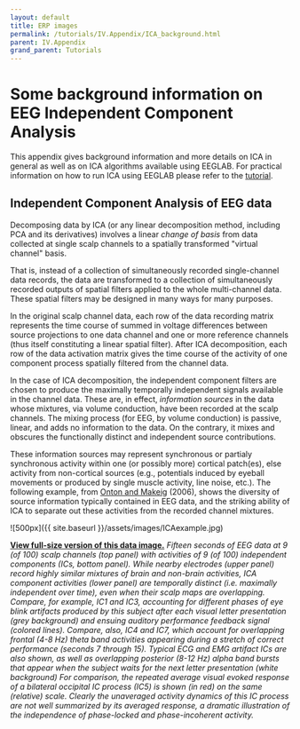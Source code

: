 ```yaml
---
layout: default
title: ERP images 
permalink: /tutorials/IV.Appendix/ICA_background.html
parent: IV.Appendix
grand_parent: Tutorials
---
```


Some background information on EEG Independent Component Analysis
=================================================================

This appendix gives background information and more details on ICA in general as well as on ICA algorithms available using EEGLAB.
For practical information on how to run ICA using EEGLAB please refer to the [tutorial]( /tutorials/single-subject/decomposing-data-using-ICA).



Independent Component Analysis of EEG data
------------------------------------------

Decomposing data by ICA (or any linear decomposition method, including
PCA and its derivatives) involves a linear *change of basis* from data
collected at single scalp channels to a spatially transformed "virtual
channel" basis. 

That is, instead of a collection of simultaneously
recorded single-channel data records, the data are transformed to a
collection of simultaneously recorded outputs of spatial filters applied
to the whole multi-channel data. These spatial filters may be designed
in many ways for many purposes.

In the original scalp channel data, each row of the data recording
matrix represents the time course of summed in voltage differences
between source projections to one data channel and one or more reference
channels (thus itself constituting a linear spatial filter). After ICA
decomposition, each row of the data activation matrix gives the time
course of the activity of one component process spatially filtered from
the channel data.

In the case of ICA decomposition, the independent component filters are
chosen to produce the maximally temporally independent signals available
in the channel data. These are, in effect, *information sources* in the
data whose mixtures, via volume conduction, have been recorded at the
scalp channels. The mixing process (for EEG, by volume conduction) is
passive, linear, and adds no information to the data. On the contrary,
it mixes and obscures the functionally distinct and independent source
contributions.

These information sources may represent synchronous or partialy
synchronous activity within one (or possibly more) cortical patch(es),
else activity from non-cortical sources (e.g., potentials induced by
eyeball movements or produced by single muscle activity, line noise,
etc.). The following example, from [Onton and
Makeig](http://sccn.ucsd.edu/papers/OntonMakeig_ICAERSP06.pdf) (2006),
shows the diversity of source information typically contained in EEG
data, and the striking ability of ICA to separate out these activities
from the recorded channel mixtures.




![500px]({{ site.baseurl }}/assets/images/ICAexample.jpg)




**[View full-size version of this data
image.](/Media:ICAexample_big.jpg "wikilink")** *Fifteen seconds of
EEG data at 9 (of 100) scalp channels (top panel) with activities of 9
(of 100) independent components (ICs, bottom panel). While nearby
electrodes (upper panel) record highly similar mixtures of brain and
non-brain activities, ICA component activities (lower panel) are
temporally distinct (i.e. maximally independent over time), even when
their scalp maps are overlapping. Compare, for example, IC1 and IC3,
accounting for different phases of eye blink artifacts produced by
this subject after each visual letter presentation (grey background)
and ensuing auditory performance feedback signal (colored lines).
Compare, also, IC4 and IC7, which account for overlapping frontal (4-8
Hz) theta band activities appearing during a stretch of correct
performance (seconds 7 through 15). Typical ECG and EMG artifact ICs
are also shown, as well as overlapping posterior (8-12 Hz) alpha band
bursts that appear when the subject waits for the next letter
presentation (white background) For comparison, the repeated average
visual evoked response of a bilateral occipital IC process (IC5) is
shown (in red) on the same (relative) scale. Clearly the unaveraged
activity dynamics of this IC process are not well summarized by its
averaged response, a dramatic illustration of the independence of
phase-locked and phase-incoherent activity.*



